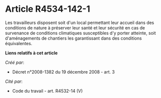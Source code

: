 # Article R4534-142-1

Les travailleurs disposent soit d'un local permettant leur accueil dans des conditions de nature à préserver leur santé et
leur sécurité en cas de survenance de conditions climatiques susceptibles d'y porter atteinte, soit d'aménagements de
chantiers les garantissant dans des conditions équivalentes.

**Liens relatifs à cet article**

_Créé par_:

  - Décret n°2008-1382 du 19 décembre 2008 - art. 3

_Cité par_:

  - Code du travail - art. R4532-14 (V)

